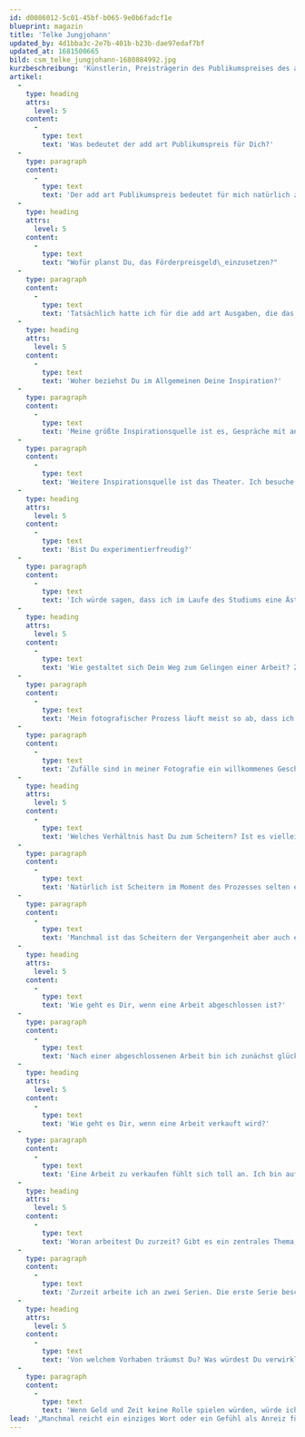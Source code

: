```yaml
---
id: d0086012-5c01-45bf-b065-9e0b6fadcf1e
blueprint: magazin
title: 'Telke Jungjohann'
updated_by: 4d1bba3c-2e7b-401b-b23b-dae97edaf7bf
updated_at: 1681500665
bild: csm_telke_jungjohann-1680884992.jpg
kurzbeschreibung: 'Künstlerin, Preisträgerin des Publikumspreises des add art Award für Nachwuchskunst 2022.'
artikel:
  -
    type: heading
    attrs:
      level: 5
    content:
      -
        type: text
        text: 'Was bedeutet der add art Publikumspreis für Dich?'
  -
    type: paragraph
    content:
      -
        type: text
        text: 'Der add art Publikumspreis bedeutet für mich natürlich zunächst mehr Aufmerksamkeit als Künstlerin zu bekommen, und mir wichtige Themen mit einem größeren Sprachrohr nach außen tragen zu können. Aber natürlich ist es gleichzeitig auch eine Auszeichnung und Bestätigung für die eigene Arbeit und lässt den, oft so kritischen, Blick positiver werden.'
  -
    type: heading
    attrs:
      level: 5
    content:
      -
        type: text
        text: "Wofür planst Du, das Förderpreisgeld\_einzusetzen?"
  -
    type: paragraph
    content:
      -
        type: text
        text: 'Tatsächlich hatte ich für die add art Ausgaben, die das Preisgeld des Publikumspreises sogar überschreiten. Das Förderpreisgeld nutze ich somit dafür, den Großteil meiner Kosten zu decken.'
  -
    type: heading
    attrs:
      level: 5
    content:
      -
        type: text
        text: 'Woher beziehst Du im Allgemeinen Deine Inspiration?'
  -
    type: paragraph
    content:
      -
        type: text
        text: 'Meine größte Inspirationsquelle ist es, Gespräche mit anderen Menschen zu führen – neue Geschichten zu hören und angesprochene Probleme, Sorgen und Ängste zu thematisieren. Oft gibt es in meinen Arbeiten einen starken Bezug auf mein persönliches Ich, und meine eigenen Erfahrungen beeinflussen meine Ideen.'
  -
    type: paragraph
    content:
      -
        type: text
        text: 'Weitere Inspirationsquelle ist das Theater. Ich besuche oft das Thalia-Theater in Hamburg, setze mich in eine Vorführung und lasse meinen Assoziationen freien Lauf – ganz ohne Sorge, dass ich vielleicht etwas von der Aufführung verpassen könnte. Ein Stück muss nicht immer spektakulär sein, um mit einer neuen Idee nach Hause zu fahren. Manchmal reicht ein einziges Wort oder ein Gefühl als Anreiz für eine neue Idee.'
  -
    type: heading
    attrs:
      level: 5
    content:
      -
        type: text
        text: 'Bist Du experimentierfreudig?'
  -
    type: paragraph
    content:
      -
        type: text
        text: 'Ich würde sagen, dass ich im Laufe des Studiums eine Ästhetik in meinen Arbeiten entwickelt habe, bei der ich sicher sein kann, dass sie „funktioniert“. Nichtsdestotrotz probiere ich immer wieder neue Arbeitsweisen und Techniken aus, um in meinem Schaffensprozess nicht zu stagnieren, aber auch, um die Freude am Schaffen nicht zu verlieren.'
  -
    type: heading
    attrs:
      level: 5
    content:
      -
        type: text
        text: 'Wie gestaltet sich Dein Weg zum Gelingen einer Arbeit? Zielgerichtet, auf Umwegen, welche Rolle spielt der Zufall?'
  -
    type: paragraph
    content:
      -
        type: text
        text: 'Mein fotografischer Prozess läuft meist so ab, dass ich zunächst ein grobes Konzept beziehungsweise ein Thema habe, das ich verfolge. Dann beginne ich damit, erste Fotos zu machen und bekomme ein Gefühl dafür, ob das, was ich mir thematisch vorstelle, in den Bildern zum Ausdruck kommt. Oft bleibe ich im Prozess an bestimmten Bildern, Gefühlen und einer bestimmten Ästhetik hängen, die ich dann näher verfolge. So formt sich langsam etwas und die Arbeit konzentriert sich langsam. Geradlinig ist der Weg zu einer finalen Arbeit dabei selten. Besondere Bilder entstehen durch langes Arbeiten an einem Thema: viel machen, um dann am Ende die Essenz aus der Masse zu filtern.'
  -
    type: paragraph
    content:
      -
        type: text
        text: 'Zufälle sind in meiner Fotografie ein willkommenes Geschenk, das schon oft ein Bild erst besonders gemacht hat.'
  -
    type: heading
    attrs:
      level: 5
    content:
      -
        type: text
        text: 'Welches Verhältnis hast Du zum Scheitern? Ist es vielleicht sogar wichtig, dass Dinge schiefgehen, bevor man weiterkommt?'
  -
    type: paragraph
    content:
      -
        type: text
        text: 'Natürlich ist Scheitern im Moment des Prozesses selten ein gutes Gefühl. Oft ist Scheitern im Bezug auf meine Arbeit ein Stagnieren, weil mir Bildideen fehlen oder ich mit bisher produziertem Material doch nicht mehr so glücklich bin und alles in Frage stelle. In solchen Situationen versuche ich dann, an etwas anderem zu arbeiten und Abstand zu gewinnen. Häufig kommt dann neue Inspiration ganz unerwartet von allein.'
  -
    type: paragraph
    content:
      -
        type: text
        text: 'Manchmal ist das Scheitern der Vergangenheit aber auch ein Gewinn für die Zukunft. Fehler, die ich gemacht habe, eröffnen mit ein wenig Abstand dann plötzlich neue Wege und Sichtweisen.'
  -
    type: heading
    attrs:
      level: 5
    content:
      -
        type: text
        text: 'Wie geht es Dir, wenn eine Arbeit abgeschlossen ist?'
  -
    type: paragraph
    content:
      -
        type: text
        text: 'Nach einer abgeschlossenen Arbeit bin ich zunächst glücklich, erleichtert und oft auch ein wenig erschöpft. Aber gleichzeitig bin ich auch kritisch und hinterfrage, ob alle Entscheidungen im Bezug auf die Arbeit richtig waren. Ich fühle mich häufig auch ein wenig verloren. Die Arbeit ist zu Ende und ich muss mir Gedanken darüber machen, wie die nächste Arbeit aussehen soll. Ein neues Thema finden. Ein neuer Start. Ein Reset. Ein Kreislauf, der immer wieder von vorne anfängt. Ein Abschluss einer Arbeit weckt gemischte Gefühle. Mit ein wenig zeitlichem Abstand überwiegen aber meist die Positiven.'
  -
    type: heading
    attrs:
      level: 5
    content:
      -
        type: text
        text: 'Wie geht es Dir, wenn eine Arbeit verkauft wird?'
  -
    type: paragraph
    content:
      -
        type: text
        text: 'Eine Arbeit zu verkaufen fühlt sich toll an. Ich bin aufgeregt und freue mich, dass ich andere Menschen mit meiner Arbeit offenbar erreichen kann. Erst recht, wenn den Käufer/-innen die Freude ins Gesicht geschrieben ist und sie sich genauso freuen wie ich. Das ist wunderbar.'
  -
    type: heading
    attrs:
      level: 5
    content:
      -
        type: text
        text: 'Woran arbeitest Du zurzeit? Gibt es ein zentrales Thema, dass Dich beschäftigt?'
  -
    type: paragraph
    content:
      -
        type: text
        text: 'Zurzeit arbeite ich an zwei Serien. Die erste Serie beschäftigt sich mit der Qualzucht unserer Haustiere. Die zweite Serie ist eine Auseinandersetzung mit dem Thema „Essstörung“.'
  -
    type: heading
    attrs:
      level: 5
    content:
      -
        type: text
        text: 'Von welchem Vorhaben träumst Du? Was würdest Du verwirklichen, wenn Geld und Zeit keine Rolle spielen würden?'
  -
    type: paragraph
    content:
      -
        type: text
        text: 'Wenn Geld und Zeit keine Rolle spielen würden, würde ich für meine Arbeiten gerne Orte besuchen, die einen größeren Reiseaufwand haben. Ich würde mich gerne noch länger mit einzelnen Themen auseinandersetzen, Menschen noch intensiver kennenlernen, bevor sie Teil eines Projektes werden und aufwendigere Inszenierungen durchführen.'
lead: '„Manchmal reicht ein einziges Wort oder ein Gefühl als Anreiz für eine neue Idee.“'
---
```

